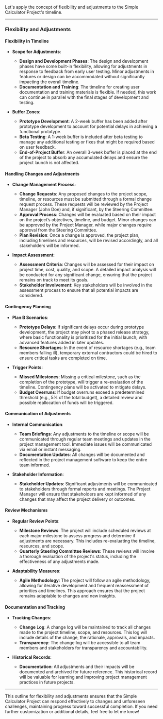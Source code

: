 Let's apply the concept of flexibility and adjustments to the Simple Calculator Project's timeline.

---

### Flexibility and Adjustments

#### Flexibility in Timeline
- **Scope for Adjustments**:
  - **Design and Development Phases**: The design and development phases have some built-in flexibility, allowing for adjustments in response to feedback from early user testing. Minor adjustments in features or design can be accommodated without significantly impacting the overall timeline.
  - **Documentation and Training**: The timeline for creating user documentation and training materials is flexible. If needed, this work can continue in parallel with the final stages of development and testing.

- **Buffer Zones**:
  - **Prototype Development**: A 2-week buffer has been added after prototype development to account for potential delays in achieving a functional prototype.
  - **Beta Testing**: A 1-week buffer is included after beta testing to manage any additional testing or fixes that might be required based on user feedback.
  - **End-of-Project Buffer**: An overall 3-week buffer is placed at the end of the project to absorb any accumulated delays and ensure the project launch is not affected.

#### Handling Changes and Adjustments
- **Change Management Process**:
  - **Change Requests**: Any proposed changes to the project scope, timeline, or resources must be submitted through a formal change request process. These requests will be reviewed by the Project Manager (John Doe) and, if significant, by the Steering Committee.
  - **Approval Process**: Changes will be evaluated based on their impact on the project’s objectives, timeline, and budget. Minor changes can be approved by the Project Manager, while major changes require approval from the Steering Committee.
  - **Plan Revision**: Once a change is approved, the project plan, including timelines and resources, will be revised accordingly, and all stakeholders will be informed.

- **Impact Assessment**:
  - **Assessment Criteria**: Changes will be assessed for their impact on project time, cost, quality, and scope. A detailed impact analysis will be conducted for any significant change, ensuring that the project remains on track to meet its goals.
  - **Stakeholder Involvement**: Key stakeholders will be involved in the assessment process to ensure that all potential impacts are considered.

#### Contingency Planning
- **Plan B Scenarios**:
  - **Prototype Delays**: If significant delays occur during prototype development, the project may pivot to a phased release strategy, where basic functionality is prioritized for the initial launch, with advanced features added in later updates.
  - **Resource Shortages**: In the event of resource shortages (e.g., team members falling ill), temporary external contractors could be hired to ensure critical tasks are completed on time.

- **Trigger Points**:
  - **Missed Milestones**: Missing a critical milestone, such as the completion of the prototype, will trigger a re-evaluation of the timeline. Contingency plans will be activated to mitigate delays.
  - **Budget Overruns**: If budget overruns exceed a predetermined threshold (e.g., 5% of the total budget), a detailed review and possible reallocation of funds will be triggered.

#### Communication of Adjustments
- **Internal Communication**:
  - **Team Briefings**: Any adjustments to the timeline or scope will be communicated through regular team meetings and updates in the project management tool. Immediate issues will be communicated via email or instant messaging.
  - **Documentation Updates**: All changes will be documented and reflected in the project management software to keep the entire team informed.

- **Stakeholder Information**:
  - **Stakeholder Updates**: Significant adjustments will be communicated to stakeholders through formal reports and meetings. The Project Manager will ensure that stakeholders are kept informed of any changes that may affect the project delivery or outcomes.

#### Review Mechanisms
- **Regular Review Points**:
  - **Milestone Reviews**: The project will include scheduled reviews at each major milestone to assess progress and determine if adjustments are necessary. This includes re-evaluating the timeline, resources, and scope.
  - **Quarterly Steering Committee Reviews**: These reviews will involve a thorough evaluation of the project's status, including the effectiveness of any adjustments made.

- **Adaptability Measures**:
  - **Agile Methodology**: The project will follow an agile methodology, allowing for iterative development and frequent reassessment of priorities and timelines. This approach ensures that the project remains adaptable to changes and new insights.

#### Documentation and Tracking
- **Tracking Changes**:
  - **Change Log**: A change log will be maintained to track all changes made to the project timeline, scope, and resources. This log will include details of the change, the rationale, approvals, and impacts.
  - **Transparency**: The change log will be accessible to all team members and stakeholders for transparency and accountability.

- **Historical Records**:
  - **Documentation**: All adjustments and their impacts will be documented and archived for future reference. This historical record will be valuable for learning and improving project management practices in future projects.

---

This outline for flexibility and adjustments ensures that the Simple Calculator Project can respond effectively to changes and unforeseen challenges, maintaining progress toward successful completion. If you need further customization or additional details, feel free to let me know!